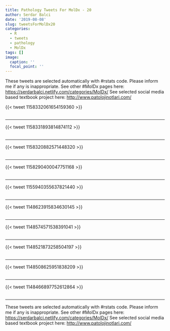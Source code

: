```yaml
---
title: Pathology Tweets For MolDx - 20
author: Serdar Balci
date: '2019-08-08'
slug: tweetsForMolDx20
categories:
  - R
  - tweets
  - pathology
  - MolDx
tags: []
image:
  caption: ''
  focal_point: ''
---
```



These tweets are selected automatically with #rstats code. Please inform me if any is inappropriate.
See other #MolDx pages here: https://serdarbalci.netlify.com/categories/MolDx/ 
See selected social media based textbook project here: http://www.patolojinotlari.com/

{{< tweet 1158332061654159360 >}}
<br>
<br>
<hr>
{{< tweet 1158331893814874112 >}}
<br>
<br>
<hr>
{{< tweet 1158320882571448320 >}}
<br>
<br>
<hr>
{{< tweet 1158290400047751168 >}}
<br>
<br>
<hr>
{{< tweet 1155940355637821440 >}}
<br>
<br>
<hr>
{{< tweet 1148623915834630145 >}}
<br>
<br>
<hr>
{{< tweet 1148574571538391041 >}}
<br>
<br>
<hr>
{{< tweet 1148521873258504197 >}}
<br>
<br>
<hr>
{{< tweet 1148508625951838209 >}}
<br>
<br>
<hr>
{{< tweet 1148466897752612864 >}}
<br>
<br>
<hr>


These tweets are selected automatically with #rstats code. Please inform me if any is inappropriate.
See other #MolDx pages here: https://serdarbalci.netlify.com/categories/MolDx/ 
See selected social media based textbook project here: http://www.patolojinotlari.com/
